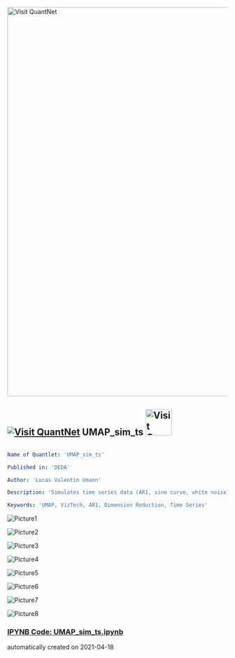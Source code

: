 [<img src="https://github.com/QuantLet/Styleguide-and-FAQ/blob/master/pictures/banner.png" width="888" alt="Visit QuantNet">](http://quantlet.de/)

## [<img src="https://github.com/QuantLet/Styleguide-and-FAQ/blob/master/pictures/qloqo.png" alt="Visit QuantNet">](http://quantlet.de/) **UMAP_sim_ts** [<img src="https://github.com/QuantLet/Styleguide-and-FAQ/blob/master/pictures/QN2.png" width="60" alt="Visit QuantNet 2.0">](http://quantlet.de/)

```yaml

Name of Quantlet: 'UMAP_sim_ts'

Published in: 'DEDA'

Author: 'Lucas Valentin Umann'

Description: 'Simulates time series data (AR1, sine curve, white noise) and applies the UMAP VizTech to reflect local and global structure of the data. '

Keywords: 'UMAP, VizTech, AR1, Dimension Reduction, Time Series'

```

![Picture1](Scenario_1_Data.png)

![Picture2](Scenario_1_UMAP.png)

![Picture3](Scenario_2_Data.png)

![Picture4](Scenario_2_UMAP.png)

![Picture5](Scenario_3_Data.png)

![Picture6](Scenario_3_UMAP.png)

![Picture7](Scenario_4_Data.png)

![Picture8](Scenario_4_UMAP.png)

### [IPYNB Code: UMAP_sim_ts.ipynb](UMAP_sim_ts.ipynb)


automatically created on 2021-04-18